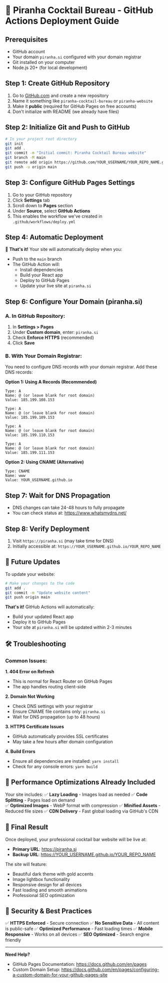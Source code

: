 # 🚀 Piranha Cocktail Bureau - GitHub Actions Deployment Guide

## Prerequisites
- GitHub account
- Your domain `piranha.si` configured with your domain registrar
- Git installed on your computer
- Node.js 20+ (for local development)

## Step 1: Create GitHub Repository
1. Go to [GitHub.com](https://github.com) and create a new repository
2. Name it something like `piranha-cocktail-bureau` or `piranha-website`
3. Make it **public** (required for GitHub Pages on free accounts)
4. Don't initialize with README (we already have files)

## Step 2: Initialize Git and Push to GitHub
```bash
# In your project root directory
git init
git add .
git commit -m "Initial commit: Piranha Cocktail Bureau website"
git branch -M main
git remote add origin https://github.com/YOUR_USERNAME/YOUR_REPO_NAME.git
git push -u origin main
```

## Step 3: Configure GitHub Pages Settings
1. Go to your GitHub repository
2. Click **Settings** tab
3. Scroll down to **Pages** section
4. Under **Source**, select **GitHub Actions**
5. This enables the workflow we've created in `.github/workflows/deploy.yml`

## Step 4: Automatic Deployment
🎉 **That's it!** Your site will automatically deploy when you:
- Push to the `main` branch
- The GitHub Action will:
  - Install dependencies
  - Build your React app
  - Deploy to GitHub Pages
  - Update your live site at `piranha.si`

## Step 6: Configure Your Domain (piranha.si)

### A. In GitHub Repository:
1. In **Settings > Pages**
2. Under **Custom domain**, enter: `piranha.si`
3. Check **Enforce HTTPS** (recommended)
4. Click **Save**

### B. With Your Domain Registrar:
You need to configure DNS records with your domain registrar. Add these DNS records:

**Option 1: Using A Records (Recommended)**
```
Type: A
Name: @ (or leave blank for root domain)
Value: 185.199.108.153

Type: A  
Name: @ (or leave blank for root domain)
Value: 185.199.109.153

Type: A
Name: @ (or leave blank for root domain)  
Value: 185.199.110.153

Type: A
Name: @ (or leave blank for root domain)
Value: 185.199.111.153
```

**Option 2: Using CNAME (Alternative)**
```
Type: CNAME
Name: www
Value: YOUR_USERNAME.github.io
```

## Step 7: Wait for DNS Propagation
- DNS changes can take 24-48 hours to fully propagate
- You can check status at: https://www.whatsmydns.net/

## Step 8: Verify Deployment
1. Visit `https://piranha.si` (may take time for DNS)
2. Initially accessible at: `https://YOUR_USERNAME.github.io/YOUR_REPO_NAME`

## 🔄 Future Updates

To update your website:
```bash
# Make your changes to the code
git add .
git commit -m "Update website content"
git push origin main
```

**That's it!** GitHub Actions will automatically:
- Build your updated React app
- Deploy it to GitHub Pages
- Your site at `piranha.si` will be updated within 2-3 minutes

## 🛠 Troubleshooting

### Common Issues:

**1. 404 Error on Refresh**
- This is normal for React Router on GitHub Pages
- The app handles routing client-side

**2. Domain Not Working**
- Check DNS settings with your registrar
- Ensure CNAME file contains only: `piranha.si`
- Wait for DNS propagation (up to 48 hours)

**3. HTTPS Certificate Issues**
- GitHub automatically provides SSL certificates
- May take a few hours after domain configuration

**4. Build Errors**
- Ensure all dependencies are installed: `yarn install`
- Check for any console errors: `yarn build`

## 📱 Performance Optimizations Already Included

Your site includes:
✅ **Lazy Loading** - Images load as needed
✅ **Code Splitting** - Pages load on demand  
✅ **Optimized Images** - WebP format with compression
✅ **Minified Assets** - Reduced file sizes
✅ **CDN Delivery** - Fast global loading via GitHub's CDN

## 🎯 Final Result

Once deployed, your professional cocktail bar website will be live at:
- **Primary URL**: https://piranha.si
- **Backup URL**: https://YOUR_USERNAME.github.io/YOUR_REPO_NAME

The site will feature:
- Beautiful dark theme with gold accents
- Image lightbox functionality
- Responsive design for all devices
- Fast loading and smooth animations
- Professional SEO optimization

## 🔐 Security & Best Practices

✅ **HTTPS Enforced** - Secure connection
✅ **No Sensitive Data** - All content is public-safe
✅ **Optimized Performance** - Fast loading times
✅ **Mobile Responsive** - Works on all devices
✅ **SEO Optimized** - Search engine friendly

---

**Need Help?** 
- GitHub Pages Documentation: https://docs.github.com/en/pages
- Custom Domain Setup: https://docs.github.com/en/pages/configuring-a-custom-domain-for-your-github-pages-site